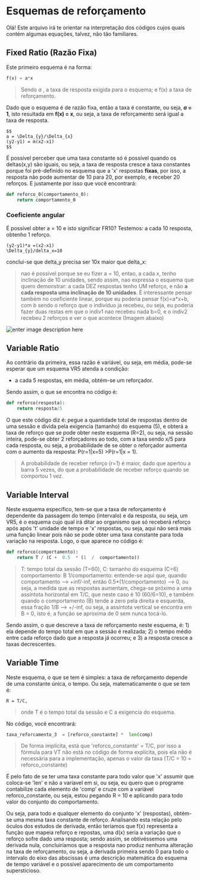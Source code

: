 # Esquemas de reforçamento 

Olá! Este arquivo irá te orientar na interpretação dos códigos cujos quais contém algumas equações, talvez, não tão familiares.


## Fixed Ratio (Razão Fixa)

Este primeiro esquema é na forma:
```python
f(x) = a*x
```
>Sendo *a* , a taxa de resposta exigida para o esquema; e f(x) a taxa de reforçamento. 

Dado que o esquema é de razão fixa, então a taxa é constante, ou seja, ***a* = 1**, isto resultada em **f(x) = x**, ou seja, a taxa de reforçamento será igual a taxa de resposta.

```
$$
a = \Delta_{y}/\Delta_{x}
(y2-y1) = m(x2-x1)
$$
```
É possível perceber que uma taxa constante só é possível quando os deltas(x,y) são iguais, ou seja, a taxa de resposta cresce a taxa constantes porque foi pré-definido no esquema que a 'x' respostas **fixas**, por isso, a resposta não pode aumentar de 10 para 20, por exemplo, e receber 20 reforços. E justamente por isso que você encontrará: 

```python
def reforco_0(comportamento_0):
	return comportamento_0
```

### Coeficiente angular
É possível obter a = 10 e isto significar FR10? Testemos: a cada 10 resposta, obtenho 1 reforço. 
```
(y2-y1)*a =(x2-x1)
\Delta_{y}/delta_x=10

```
conclui-se que delta_y precisa ser 10x maior que delta_x:

> nao é possível porque se eu fizer a = 10, entao, a cada x, tenho inclinação de 10 unidades, sendo assim, nao expressa o esquema que quero demonstrar: a cada DEZ respostas tenho UM reforço, e não **a cada resposta uma inclinação de 10 unidades**.
> É interessante pensar também no coeficiente linear, porque eu poderia pensar f(x)=a*x+b, com *b* sendo o reforço que o indivíduo ja recebeu, ou seja, eu poderia fazer duas restas em que o indiv1 nao recebeu nada b=0, e o indiv2 recebeu 2 reforços e ver o que acontece (Imagem abaixo)

![enter image description here](https://media.discordapp.net/attachments/1159224295642374255/1194103584242028605/image.png?ex=65af229f&is=659cad9f&hm=a3724ba84ed6bfcf1e7e913bcf7e947b36d5802696e359264f317304b5a8e3a3&=&format=webp&quality=lossless)



## Variable Ratio

Ao contrário da primeira, essa razão é variável, ou seja, em média, pode-se esperar que um esquema VR5 atenda a condição: 

 - a cada 5 respostas, em média, obtém-se um reforçador. 

Sendo assim, o que se encontra no código é: 
```python
def reforco(resposta):
	return resposta/5
```
O que este código diz é: pegue a quantidade total de respostas dentro de uma sessão e divida pela exigencia (tamanho) do esquema (5), e obterá a taxa de reforço que se pode obter neste esquema (R=2), ou seja, na sessão inteira, pode-se obter 2 reforçadores ao todo, com a taxa sendo x/5 para cada resposta, ou seja, a probabilidade de se obter o reforçador aumenta com o aumento da resposta: P(r=1|x=5) >P(r=1|x = 1).
> A probabilidade de receber reforço (r=1) é maior, dado que apertou a barra 5 vezes, do que a probabilidade de receber reforço quando se comportou 1 vez. 

## Variable Interval

Neste esquema específico, tem-se que a taxa de reforçamento é dependente da passagem do tempo (intervalo) e da resposta, ou seja, um VR5, é o esquema cujo qual irá ditar ao organismo que só receberá reforço após após 't' unidade de tempo e 'x' respostas, ou seja, aqui não será mais uma função linear pois não se pode obter uma taxa constante para toda variação na resposta. Logo, o que aparece no código é:
```python
def reforco(comportamento):
	return T / (C +  0.5  * (1  /  comportamento))
```` 
> T: tempo total da sessão (T=60),
> C: tamanho do esquema (C=6)
> comportamento: B
> 1/comportamento: entende-se aqui que, quando comportamento --> +inf/-inf, então 0.5*(1/comportamento) --> 0, ou seja, a medida que as respostas aumentam, chega-se próximo a uma assíntota horizontal em T/C, que neste caso é 10 (60/6=10), e também quando o comportamento (B) tende a zero pela direita e esquerda, essa fração 1/B --> +/-inf, ou seja, a assíntota vertical se encontra em B = 0, isto é, a função se aproxima de 0 sem nunca tocá-lo. 

Sendo assim, o que descreve a taxa de reforçamento neste esquema, é: 1) ela depende do tempo total em que a sessão é realizada; 2) o tempo médio entre cada reforço dado que a resposta já ocorreu; e 3) a resposta cresce a taxas decrescentes.

## Variable Time

Neste esquema, o que se tem é simples: a taxa de reforçamento depende de uma constante única, o tempo. Ou seja, matematicamente o que se tem é: 
```
R = T/C,
```
> onde T é o tempo total da sessão e C a exigencia do esquema.

No código, você encontrará:
```python
taxa_reforcamento_3  = [reforco_constante] *  len(comp)
```

>De forma implícita, está que  'reforco_constante' = T/C, por isso a fórmula para VT não está no código de forma explícita, pois ela não é necessária para a implementação, apenas o valor da taxa (T/C = 10 = reforco_constante)
 
É pelo fato de se ter uma taxa constante para todo valor que 'x' assumir que coloca-se 'len' e não a variavel em si, ou seja, eu quero que o programe contabilize cada elemento de 'comp' e cruze com a variável reforco_constante, ou seja, estou pegando R = 10 e aplicando para todo valor do conjunto do comportamento. 

Ou seja, para todo e qualquer elemento do conjunto 'x' (respostas), obtém-se uma mesma taxa constante de reforço.  Analisando esta relação pelo óculos dos estudos de derivada, então teríamos que f(x) representa a função que mapeia reforço e repostas, uma d(x) seria a variação que o reforço sofre dado uma resposta; sendo assim, se obtivéssemos uma derivada nula, concluiríamos que a resposta nao produz nenhuma alteração na taxa de reforçamento, ou seja, a derivada primeira sendo 0 para todo o intervalo do eixo das abscissas é uma descrição matemática do esquema de tempo variável e o possível aparecimento de um comportamento supersticioso.
